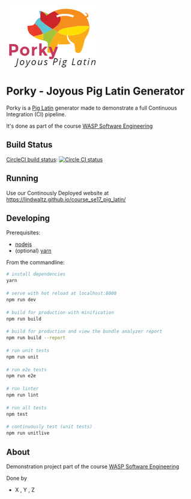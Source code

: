 
![](./src/assets/logo.png)

Porky - Joyous Pig Latin Generator
==================================

Porky is a [Pig Latin](https://en.wikipedia.org/wiki/Pig_Latin) generator made
to demonstrate a full Continuous Integration (CI) pipeline. 

It's done as part of the course [WASP Software Engineering](http://wasp-sweden.org/custom/uploads/2017/02/Assignment-2-Tool-Chain.pdf)

Build Status
------------
[CircleCI build status](https://circleci.com/gh/lindwaltz/course_se17_pig_latin/tree/master): [![Circle CI status](https://circleci.com/gh/lindwaltz/course_se17_pig_latin.png?circle-token=6091784b8c3f7d070ddeda41db3487e69dfb4089)](https://circleci.com/gh/lindwaltz/course_se17_pig_latin/tree/master)

Running
-------
Use our Continously Deployed website at https://lindwaltz.github.io/course_se17_pig_latin/

Developing
----------

Prerequisites:

* [nodejs](https://nodejs.org/)
* (optional) [yarn](https://yarnpkg.com/lang/en/docs/cli/install/)

From the commandline:

``` bash
# install dependencies
yarn

# serve with hot reload at localhost:8080
npm run dev

# build for production with minification
npm run build

# build for production and view the bundle analyzer report
npm run build --report

# run unit tests
npm run unit

# run e2e tests
npm run e2e

# run linter
npm run lint

# run all tests
npm test

# continuously test (unit tests)
npm run unitlive
```

About
-----
Demonstration project part of the course [WASP Software Engineering](http://wasp-sweden.org/custom/uploads/2017/02/Assignment-2-Tool-Chain.pdf)

Done by
- X , Y , Z

